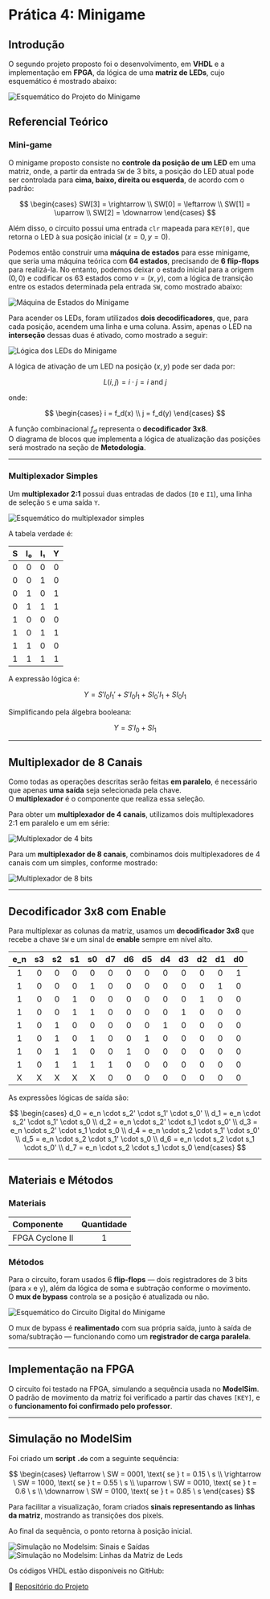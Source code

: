 # Prática 4: Minigame

## Introdução

O segundo projeto proposto foi o desenvolvimento, em **VHDL** e a implementação em **FPGA**, da lógica de uma **matriz de LEDs**, cujo esquemático é mostrado abaixo:

![Esquemático do Projeto do Minigame](figuras/esquematico_minigame.png)

## Referencial Teórico

### Mini-game

O minigame proposto consiste no **controle da posição de um LED** em uma matriz, onde, a partir da entrada `SW` de 3 bits, a posição do LED atual pode ser controlada para **cima, baixo, direita ou esquerda**, de acordo com o padrão:

$$
\begin{cases}
SW[3] = \rightarrow \\
SW[0] = \leftarrow \\
SW[1] = \uparrow \\
SW[2] = \downarrow
\end{cases}
$$

Além disso, o circuito possui uma entrada `clr` mapeada para `KEY[0]`, que retorna o LED à sua posição inicial $(x = 0, y = 0)$.

Podemos então construir uma **máquina de estados** para esse minigame, que seria uma máquina teórica com **64 estados**, precisando de **6 flip-flops** para realizá-la. No entanto, podemos deixar o estado inicial para a origem $(0,0)$ e codificar os 63 estados como $v = (x,y)$, com a lógica de transição entre os estados determinada pela entrada `SW`, como mostrado abaixo:

![Máquina de Estados do Minigame](figuras/MDE_minigame.png)

Para acender os LEDs, foram utilizados **dois decodificadores**, que, para cada posição, acendem uma linha e uma coluna. Assim, apenas o LED na **interseção** dessas duas é ativado, como mostrado a seguir:

![Lógica dos LEDs do Minigame](figuras/leds_minigame.png)

A lógica de ativação de um LED na posição $(x, y)$ pode ser dada por:

$$
L(i, j) = i \cdot j = i \text{ and } j
$$

onde:

$$
\begin{cases}
i = f_d(x) \\
j = f_d(y)
\end{cases}
$$

A função combinacional $f_d$ representa o **decodificador 3x8**.  
O diagrama de blocos que implementa a lógica de atualização das posições será mostrado na seção de **Metodologia**.

---

### Multiplexador Simples

Um **multiplexador 2:1** possui duas entradas de dados (`I0` e `I1`), uma linha de seleção `S` e uma saída `Y`.

![Esquemático do multiplexador simples](figuras/Multiplexador_1_bit.png)

A tabela verdade é:

| **S** | **I₀** | **I₁** | **Y** |
|:-----:|:------:|:------:|:-----:|
| 0 | 0 | 0 | 0 |
| 0 | 0 | 1 | 0 |
| 0 | 1 | 0 | 1 |
| 0 | 1 | 1 | 1 |
| 1 | 0 | 0 | 0 |
| 1 | 0 | 1 | 1 |
| 1 | 1 | 0 | 0 |
| 1 | 1 | 1 | 1 |

A expressão lógica é:

$$
Y = S'I_0I_1' + S'I_0I_1 + SI_0'I_1 + SI_0I_1
$$

Simplificando pela álgebra booleana:

$$
Y = S'I_0 + SI_1
$$

---

## Multiplexador de 8 Canais

Como todas as operações descritas serão feitas **em paralelo**, é necessário que apenas **uma saída** seja selecionada pela chave.  
O **multiplexador** é o componente que realiza essa seleção.

Para obter um **multiplexador de 4 canais**, utilizamos dois multiplexadores 2:1 em paralelo e um em série:

![Multiplexador de 4 bits](figuras/mux_4.png)

Para um **multiplexador de 8 canais**, combinamos dois multiplexadores de 4 canais com um simples, conforme mostrado:

![Multiplexador de 8 bits](figuras/mux_8.png)

---

## Decodificador 3x8 com Enable

Para multiplexar as colunas da matriz, usamos um **decodificador 3x8** que recebe a chave `SW` e um sinal de **enable** sempre em nível alto.

| e_n | s3 | s2 | s1 | s0 | d7 | d6 | d5 | d4 | d3 | d2 | d1 | d0 |
|:---:|:--:|:--:|:--:|:--:|:--:|:--:|:--:|:--:|:--:|:--:|:--:|:--:|
| 1 | 0 | 0 | 0 | 0 | 0 | 0 | 0 | 0 | 0 | 0 | 0 | 1 |
| 1 | 0 | 0 | 0 | 1 | 0 | 0 | 0 | 0 | 0 | 0 | 1 | 0 |
| 1 | 0 | 0 | 1 | 0 | 0 | 0 | 0 | 0 | 0 | 1 | 0 | 0 |
| 1 | 0 | 0 | 1 | 1 | 0 | 0 | 0 | 0 | 1 | 0 | 0 | 0 |
| 1 | 0 | 1 | 0 | 0 | 0 | 0 | 0 | 1 | 0 | 0 | 0 | 0 |
| 1 | 0 | 1 | 0 | 1 | 0 | 0 | 1 | 0 | 0 | 0 | 0 | 0 |
| 1 | 0 | 1 | 1 | 0 | 0 | 1 | 0 | 0 | 0 | 0 | 0 | 0 |
| 1 | 0 | 1 | 1 | 1 | 1 | 0 | 0 | 0 | 0 | 0 | 0 | 0 |
| X | X | X | X | X | 0 | 0 | 0 | 0 | 0 | 0 | 0 | 0 |

As expressões lógicas de saída são:

$$
\begin{cases}
d_0 = e_n \cdot s_2' \cdot s_1' \cdot s_0' \\
d_1 = e_n \cdot s_2' \cdot s_1' \cdot s_0 \\
d_2 = e_n \cdot s_2' \cdot s_1 \cdot s_0' \\
d_3 = e_n \cdot s_2' \cdot s_1 \cdot s_0 \\
d_4 = e_n \cdot s_2 \cdot s_1' \cdot s_0' \\
d_5 = e_n \cdot s_2 \cdot s_1' \cdot s_0 \\
d_6 = e_n \cdot s_2 \cdot s_1 \cdot s_0' \\
d_7 = e_n \cdot s_2 \cdot s_1 \cdot s_0
\end{cases}
$$

---

## Materiais e Métodos

### Materiais

| Componente | Quantidade |
|:------------|:------------:|
| FPGA Cyclone II | 1 |

### Métodos

Para o circuito, foram usados 6 **flip-flops** — dois registradores de 3 bits (para `x` e `y`), além da lógica de soma e subtração conforme o movimento.  
O **mux de bypass** controla se a posição é atualizada ou não.

![Esquemático do Circuito Digital do Minigame](figuras/circuito_minigame.png)

O mux de bypass é **realimentado** com sua própria saída, junto à saída de soma/subtração — funcionando como um **registrador de carga paralela**.

---

## Implementação na FPGA

O circuito foi testado na FPGA, simulando a sequência usada no **ModelSim**.  
O padrão de movimento da matriz foi verificado a partir das chaves `[KEY]`, e o **funcionamento foi confirmado pelo professor**.

---

## Simulação no ModelSim

Foi criado um **script `.do`** com a seguinte sequência:

$$
\begin{cases}
\leftarrow \ SW = 0001, \text{ se } t = 0.15 \ s \\
\rightarrow \ SW = 1000, \text{ se } t = 0.55 \ s \\
\uparrow \ SW = 0010, \text{ se } t = 0.6 \ s \\
\downarrow \ SW = 0100, \text{ se } t = 0.85 \ s
\end{cases}
$$

Para facilitar a visualização, foram criados **sinais representando as linhas da matriz**, mostrando as transições dos pixels.

Ao final da sequência, o ponto retorna à posição inicial.

![Simulação no Modelsim: Sinais e Saídas](figuras/sim_modelsim1.png)
![Simulação no Modelsim: Linhas da Matriz de Leds](figuras/sim_modelsim2.png)

Os códigos VHDL estão disponíveis no GitHub:

🔗 [Repositório do Projeto](https://github.com/PedroDS4/Laboratorio_Sistemas_Digitais/Pr)
